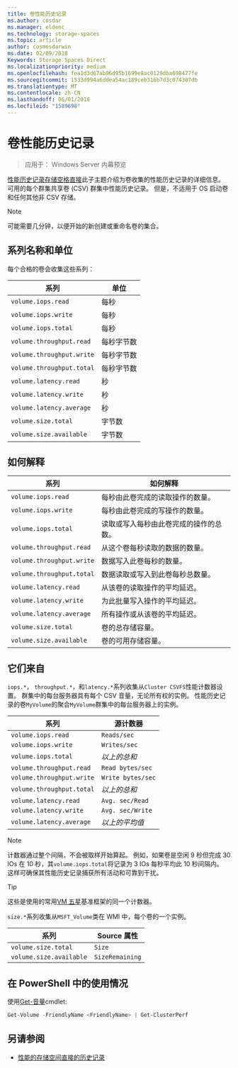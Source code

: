 ```yaml
---
title: 卷性能历史记录
ms.author: cosdar
ms.manager: eldenc
ms.technology: storage-spaces
ms.topic: article
author: cosmosdarwin
ms.date: 02/09/2018
Keywords: Storage Spaces Direct
ms.localizationpriority: medium
ms.openlocfilehash: fea1d3d67ab96d95b1699e8ac0129dba698477fe
ms.sourcegitcommit: 1533d994a6ddea54ac189ceb316b7d3c074307db
ms.translationtype: MT
ms.contentlocale: zh-CN
ms.lasthandoff: 06/01/2018
ms.locfileid: "1589698"
---
```

# <a name="performance-history-for-volumes"></a>卷性能历史记录

> 应用于： Windows Server 内幕预览

[性能历史记录存储空格直接](performance-history.md)此子主题介绍为卷收集的性能历史记录的详细信息。 可用的每个群集共享卷 (CSV) 群集中性能历史记录。 但是，不适用于 OS 启动卷和任何其他非 CSV 存储。

   > [!NOTE]
   > 可能需要几分钟，以便开始的新创建或重命名卷的集合。

## <a name="series-names-and-units"></a>系列名称和单位

每个合格的卷会收集这些系列：

| 系列                    | 单位             |
|---------------------------|------------------|
| `volume.iops.read`        | 每秒       |
| `volume.iops.write`       | 每秒       |
| `volume.iops.total`       | 每秒       |
| `volume.throughput.read`  | 每秒字节数 |
| `volume.throughput.write` | 每秒字节数 |
| `volume.throughput.total` | 每秒字节数 |
| `volume.latency.read`     | 秒          |
| `volume.latency.write`    | 秒          |
| `volume.latency.average`  | 秒          |
| `volume.size.total`       | 字节数            |
| `volume.size.available`   | 字节数            |

## <a name="how-to-interpret"></a>如何解释

| 系列                    | 如何解释                                                              |
|---------------------------|-------------------------------------------------------------------------------|
| `volume.iops.read`        | 每秒由此卷完成的读取操作的数量。                |
| `volume.iops.write`       | 每秒由此卷完成的写操作的数量。               |
| `volume.iops.total`       | 读取或写入每秒由此卷完成的操作的总数。 |
| `volume.throughput.read`  | 从这个卷每秒读取的数据的数量。                            |
| `volume.throughput.write` | 数据写入此卷每秒的数量。                           |
| `volume.throughput.total` | 数据读取或写入到此卷每秒总数量。        |
| `volume.latency.read`     | 从该卷的读取操作的平均延迟。                          |
| `volume.latency.write`    | 为此批量写入操作的平均延迟。                           |
| `volume.latency.average`  | 所有操作或从该卷的平均延迟。                     |
| `volume.size.total`       | 卷的总存储容量。                                     |
| `volume.size.available`   | 卷的可用存储容量。                                 |

## <a name="where-they-come-from"></a>它们来自

`iops.*`， `throughput.*`，和`latency.*`系列收集从`Cluster CSVFS`性能计数器设置。 群集中的每台服务器具有每个 CSV 音量，无论所有权的实例。 性能历史记录的卷`MyVolume`的聚合`MyVolume`群集中的每台服务器上的实例。

| 系列                    | 源计数器         |
|---------------------------|------------------------|
| `volume.iops.read`        | `Reads/sec`            |
| `volume.iops.write`       | `Writes/sec`           |
| `volume.iops.total`       | *以上的总和*     |
| `volume.throughput.read`  | `Read bytes/sec`       |
| `volume.throughput.write` | `Write bytes/sec`      |
| `volume.throughput.total` | *以上的总和*     |
| `volume.latency.read`     | `Avg. sec/Read`        |
| `volume.latency.write`    | `Avg. sec/Write`       |
| `volume.latency.average`  | *以上的平均值* |

   > [!NOTE]
   > 计数器通过整个间隔，不会被取样开始算起。 例如，如果卷是空闲 9 秒但完成 30 IOs 在 10 秒，其`volume.iops.total`将记录为 3 IOs 每秒平均此 10 秒间隔内。 这样可确保其性能历史记录捕获所有活动和可靠到干扰。

   > [!TIP]
   > 这些是使用的常用[VM 五星](https://github.com/Microsoft/diskspd/blob/master/Frameworks/VMFleet/watch-cluster.ps1)基准框架的同一个计数器。

`size.*`系列收集从`MSFT_Volume`类在 WMI 中，每个卷的一个实例。

| 系列                    | Source 属性 |
|---------------------------|-----------------|
| `volume.size.total`       | `Size`          |
| `volume.size.available`   | `SizeRemaining` |

## <a name="usage-in-powershell"></a>在 PowerShell 中的使用情况

使用[Get-音量](https://docs.microsoft.com/powershell/module/storage/get-volume)cmdlet:

```PowerShell
Get-Volume -FriendlyName <FriendlyName> | Get-ClusterPerf
```

## <a name="see-also"></a>另请参阅

- [性能的存储空间直接的历史记录](performance-history.md)
